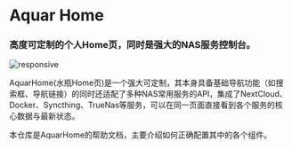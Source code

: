 # Aquar Home
### 高度可定制的个人Home页，同时是强大的NAS服务控制台。

![responsive](https://gitee.com/firemaker/imgbed/raw/master/main.png)

AquarHome(水瓶Home页)是一个强大可定制，其本身具备基础导航功能（如搜索框、导航链接）的同时还适配了多种NAS常用服务的API，集成了NextCloud、Docker、Syncthing、TrueNas等服务，可以在同一页面直接看到各个服务的核心数据与最新状态。

本仓库是AquarHome的帮助文档，主要介绍如何正确配置其中的各个组件。
